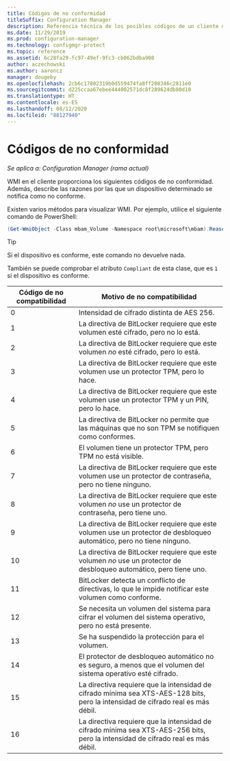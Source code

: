 ```yaml
---
title: Códigos de no conformidad
titleSuffix: Configuration Manager
description: Referencia técnica de los posibles códigos de un cliente de Configuration Manager que no es compatible con la directiva de BitLocker
ms.date: 11/29/2019
ms.prod: configuration-manager
ms.technology: configmgr-protect
ms.topic: reference
ms.assetid: 6c28fa29-fc97-49ef-9fc3-cb062bdba908
author: aczechowski
ms.author: aaroncz
manager: dougeby
ms.openlocfilehash: 2cb6c17802319b0d559474fa8ff208346c2811e0
ms.sourcegitcommit: d225ccaa67ebee444002571dc8f289624db80d10
ms.translationtype: HT
ms.contentlocale: es-ES
ms.lasthandoff: 08/12/2020
ms.locfileid: "88127940"
---
```

# <a name="non-compliance-codes"></a>Códigos de no conformidad

*Se aplica a: Configuration Manager (rama actual)*

<!--3601034-->

WMI en el cliente proporciona los siguientes códigos de no conformidad. Además, describe las razones por las que un dispositivo determinado se notifica como no conforme.

Existen varios métodos para visualizar WMI. Por ejemplo, utilice el siguiente comando de PowerShell:

``` PowerShell
(Get-WmiObject -Class mbam_Volume -Namespace root\microsoft\mbam).ReasonsForNoncompliance
```

> [!TIP]
> Si el dispositivo es conforme, este comando no devuelve nada.
>
> También se puede comprobar el atributo `Compliant` de esta clase, que es `1` si el dispositivo es conforme.

|Código de no compatibilidad|Motivo de no compatibilidad|
|--- |--- |
|0|Intensidad de cifrado distinta de AES 256.|
|1|La directiva de BitLocker requiere que este volumen esté cifrado, pero no lo está.|
|2|La directiva de BitLocker requiere que este volumen *no* esté cifrado, pero lo está.|
|3|La directiva de BitLocker requiere que este volumen use un protector TPM, pero lo hace.|
|4|La directiva de BitLocker requiere que este volumen use un protector TPM y un PIN, pero lo hace.|
|5|La directiva de BitLocker no permite que las máquinas que no son TPM se notifiquen como conformes.|
|6|El volumen tiene un protector TPM, pero TPM no está visible.|
|7|La directiva de BitLocker requiere que este volumen use un protector de contraseña, pero no tiene ninguno.|
|8|La directiva de BitLocker requiere que este volumen *no* use un protector de contraseña, pero tiene uno.|
|9|La directiva de BitLocker requiere que este volumen use un protector de desbloqueo automático, pero no tiene ninguno.|
|10|La directiva de BitLocker requiere que este volumen *no* use un protector de desbloqueo automático, pero tiene uno.|
|11|BitLocker detecta un conflicto de directivas, lo que le impide notificar este volumen como conforme.|
|12|Se necesita un volumen del sistema para cifrar el volumen del sistema operativo, pero no está presente.|
|13|Se ha suspendido la protección para el volumen.|
|14|El protector de desbloqueo automático no es seguro, a menos que el volumen del sistema operativo esté cifrado.|
|15|La directiva requiere que la intensidad de cifrado mínima sea XTS-AES-128 bits, pero la intensidad de cifrado real es más débil.|
|16|La directiva requiere que la intensidad de cifrado mínima sea XTS-AES-256 bits, pero la intensidad de cifrado real es más débil.|
